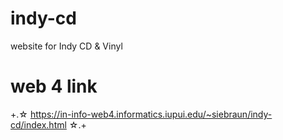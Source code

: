 # indy-cd
 website for Indy CD & Vinyl

 # web 4 link 
 +.☆ https://in-info-web4.informatics.iupui.edu/~siebraun/indy-cd/index.html ☆.+
